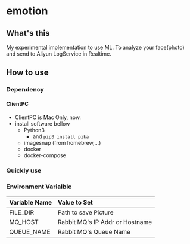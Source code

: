 # emotion
## What's this
My experimental implementation to use ML.
To analyze your face(photo) and send to Aliyun LogService in Realtime.

## How to use
### Dependency
#### ClientPC
- ClientPC is Mac Only, now.
- install software bellow
  - Python3
    - and ```pip3 install pika```
  - imagesnap (from homebrew,...)
  - docker
  - docker-compose

### Quickly use

### Environment Varialble
|Variable Name|Value to Set|
|:-----------|:-----------|
|FILE_DIR|Path to save Picture|
|MQ_HOST|Rabbit MQ's IP Addr or Hostname|
|QUEUE_NAME|Rabbit MQ's Queue Name|
